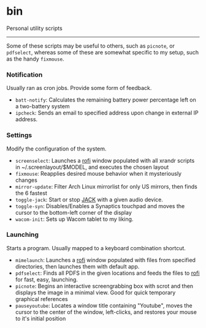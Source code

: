 # bin

Personal utility scripts

---
Some of these scripts may be useful to others, such as `picnote`, or
`pdfselect`, whereas some of these are somewhat specific to my setup, such as
the handy `fixmouse`.

### Notification
Usually ran as cron jobs.  Provide some form of feedback.

* `batt-notify`: Calculates the remaining battery power percentage left on a
  two-battery system
* `ipcheck`: Sends an email to specified address upon change in external IP
  address.

### Settings
Modify the configuration of the system.

* `screenselect`: Launches a [rofi](https://davedavenport.github.io/rofi/)
  window populated with all xrandr scripts in ~/.screenlayout/$MODEL, and
  executes the chosen layout
* `fixmouse`: Reapplies desired mouse behavior when it mysteriously changes
* `mirror-update`: Filter Arch Linux mirrorlist for only US mirrors, then finds the 6 fastest
* `toggle-jack`: Start or stop
  [JACK](https://wiki.archlinux.org/index.php/JACK_Audio_Connection_Kit) with a
given audio device.
* `toggle-syn`: Disables/Enables a Synaptics touchpad and moves the cursor to the
bottom-left corner of the display
* `wacom-init`: Sets up Wacom tablet to my liking.

### Launching
Starts a program.  Usually mapped to a keyboard combination shortcut.

* `mimelaunch`: Launches a [rofi](https://davedavenport.github.io/rofi/) window
  populated with files from specified directories, then launches them with
default app.
* `pdfselect`: Finds all PDFS in the given locations and feeds the files
to [rofi](https://davedavenport.github.io/rofi/) for fast, easy, launching.
* `picnote`: Begins an interactive screengrabbing box with scrot and then displays the
image in a minimal view.  Good for quick temporary graphical references
* `pauseyoutube`: Locates a window title containing "Youtube", moves the cursor
  to the center of the window, left-clicks, and restores your mouse to it's
initial position

